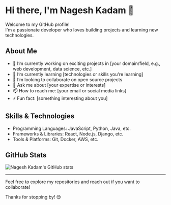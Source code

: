 
# Hi there, I'm Nagesh Kadam 👋

Welcome to my GitHub profile!  
I'm a passionate developer who loves building projects and learning new technologies.

## About Me
- 🔭 I’m currently working on exciting projects in [your domain/field, e.g., web development, data science, etc.]
- 🌱 I’m currently learning [technologies or skills you're learning]
- 👯 I’m looking to collaborate on open source projects
- 💬 Ask me about [your expertise or interests]
- 📫 How to reach me: [your email or social media links]
- ⚡ Fun fact: [something interesting about you]

## Skills & Technologies
- Programming Languages: JavaScript, Python, Java, etc.
- Frameworks & Libraries: React, Node.js, Django, etc.
- Tools & Platforms: Git, Docker, AWS, etc.

## GitHub Stats
![Nagesh Kadam's GitHub stats](https://github-readme-stats.vercel.app/api?username=nageshkadam&show_icons=true&theme=radical)

---

Feel free to explore my repositories and reach out if you want to collaborate!

Thanks for stopping by! 😊
